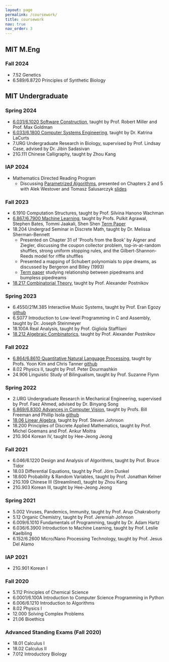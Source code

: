 ```yaml
---
layout: page
permalink: /coursework/
title: coursework
nav: true
nav_order: 3
---
```


## MIT M.Eng
### Fall 2024
* 7.52 Genetics
* 6.589/6.8720 Principles of Synthetic Biology

## MIT Undergraduate
### Spring 2024
* [6.031/6.1020 Software Construction](https://web.mit.edu/6.102/www/sp24/), taught by Prof. Robert Miller and Prof. Max Goldman
* [6.033/6.1800 Computer Systems Engineering](https://web.mit.edu/6.1800/www/), taught by Dr. Katrina LaCurts
* 7.URG Undergraduate Research in Biology, supervised by Prof. Lindsay Case, advised by Dr. Jibin Sadasivan
* 21G.111 Chinese Calligraphy, taught by Zhou Kang

### IAP 2024
* Mathematics Directed Reading Program
  * Discussing [Parametrized Algorithms](https://books.google.com/books/about/Parameterized_Algorithms.html?id=Frg0CgAAQBAJ&source=kp_book_description), presented on Chapters 2 and 5 with Alek Westover and Tomasz &#x015A;alusarczyk [slides](https://saqzhao.github.io/assets/projects/DRP_2024_Presentation.pdf)

### Fall 2023
* 6.1910 Computation Structures, taught by Prof. Silvina Hanono Wachman
* [6.867/6.7900 Machine Learning](https://gradml.mit.edu/), taught by Profs. Pulkit Agrawal, Stephen Bates, Tommi Jaakali, Shen Shen [Term Paper](https://saqzhao.github.io/assets/projects/6_867_Term_Paper.pdf)
* 18.204 Undergrad Seminar in Discrete Math, taught by Dr. Melissa Sherman-Bennett
  * Presented on Chapter 31 of 'Proofs from the Book' by Aigner and Ziegler, discussing the coupon collector problem, top-in-at-random shuffles, strong uniform stopping rules, and the Gilbert-Shannon-Reeds model for riffle shuffles
  * Presented a mapping of Schubert polynomials to pipe dreams, as discussed by Bergeron and Billey (1993) 
  * [Term paper](https://saqzhao.github.io/assets/projects/18_204-Term-Paper.pdf) studying relationship between pipedreams and bumpless pipedreams
* [18.217 Combinatorial Theory](https://math.mit.edu/~apost/courses/18.217/), taught by Prof. Alexander Postnikov

### Spring 2023
* 6.4550/21M.385 Interactive Music Systems, taught by Prof. Eran Egozy [github]((https://github.com/saqzhao/Mirror-of-21m.385))
* 6.S077 Introduction to Low-level Programming in C and Assembly, taught by Dr. Joseph Steinmeyer
* 18.100A Real Analysis, taught by Prof. Gigliola Staffilani
* [18.212 Algebraic Combinatorics](https://math.mit.edu/~apost/courses/18.212_2023/), taught by Prof. Alexander Postnikov

### Fall 2022
* [6.864/6.8610 Quantitative Natural Language Processing](https://mit-6861.github.io/), taught by Profs. Yoon Kim and Chris Tanner [github](https://github.com/saqzhao/Mirror-of-6.8610)
* 8.02 Physics II, taught by Prof. Peter Dourmashkin
* 24.906 Linguistic Study of Bilingualism, taught by Prof. Suzanne Flynn

### Spring 2022
* 2.URG Undergraduate Research in Mechanical Engineering, supervised by Prof. Faez Ahmed, advised by Dr. Binyang Song
* [6.869/6.8300 Advances in Computer Vision](http://6.869.csail.mit.edu/sp22/index.html), taught by Profs. Bill Freeman and Phillip Isola [github](https://github.com/emilyzfliu/vis-sounds)
* [18.06 Linear Algebra](https://github.com/mitmath/1806/tree/spring22), taught by Prof. Steven Johnson
* 18.200 Principles of Discrete Applied Mathematics, taught by Prof. Michel Goemans and Prof. Ankur Moitra
* 21G.904 Korean IV, taught by Hee-Jeong Jeong

### Fall 2021
* 6.046/6.1220 Design and Analysis of Algorithms, taught by Prof. Bruce Tidor
* 18.03 Differential Equations, taught by Prof. Jörn Dunkel
* 18.600 Probability & Random Variables, taught by Prof. Jonathan Kelner
* 21G.109 Chinese III (Streamlined), taught by Zhou Kang
* 21G.903 Korean III, taught by Hee-Jeong Jeong

### Spring 2021
* 5.002 Viruses, Pandemics, Immunity, taught by Prof. Arup Chakraborty
* 5.12 Organic Chemistry, taught by Prof. Jeremiah Johnson
* 6.009/6.1010 Fundamentals of Programming, taught by Dr. Adam Hartz
* 6.036/6.3900 Introduction to Machine Learning, taught by Prof. Leslie Kaelbling
* 6.152/6.2600 Micro/Nano Processing Technology, taught by Prof. Jesus Del Alamo

### IAP 2021
* 21G.901 Korean I

### Fall 2020
* 5.112 Principles of Chemical Science
* 6.0001/6.100A Introduction to Computer Science Programming in Python
* 6.006/6.1210 Introduction to Algorithms
* 8.02 Physics I
* 12.000 Solving Complex Problems
* 21.06 Bioethics

### Advanced Standing Exams (Fall 2020)
* 18.01 Calculus I
* 18.02 Calculus II
* 7.012 Introductory Biology
